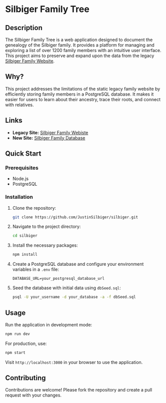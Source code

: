 # Silbiger Family Tree

## Description

The Silbiger Family Tree is a web application designed to document the genealogy of the Silbiger family. It provides a platform for managing and exploring a list of over 1200 family members with an intuitive user interface. This project aims to preserve and expand upon the data from the legacy [Silbiger Family Website](https://www.silbiger-family.co.uk/).

## Why?

This project addresses the limitations of the static legacy family website by efficiently storing family members in a PostgreSQL database. It makes it easier for users to learn about their ancestry, trace their roots, and connect with relatives.

## Links

- **Legacy Site:** [Silbiger Family Webiste](https://www.silbiger-family.co.uk/)
- **New Site:** [Silbiger Family Database](https://silbiger.onrender.com)

## Quick Start

### Prerequisites

- Node.js
- PostgreSQL

### Installation

1. Clone the repository:
   ```sh
   git clone https://github.com/JustinSilbiger/silbiger.git
   ```
2. Navigate to the project directory:
   ```sh
   cd silbiger
   ```
3. Install the necessary packages:
   ```sh
   npm install
   ```
4. Create a PostgreSQL database and configure your environment variables in a `.env` file:
   ```plaintext
   DATABASE_URL=your_postgresql_database_url
   ```

5. Seed the database with initial data using `dbSeed.sql`:
   ```sh
   psql -U your_username -d your_database -a -f dbSeed.sql
   ```

## Usage

Run the application in development mode:
```sh
npm run dev
```

For production, use:
```sh
npm start
```

Visit `http://localhost:3000` in your browser to use the application.

## Contributing

Contributions are welcome! Please fork the repository and create a pull request with your changes.
